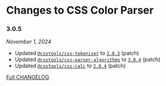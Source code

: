 # Changes to CSS Color Parser

### 3.0.5

_November 1, 2024_

- Updated [`@csstools/css-tokenizer`](https://github.com/csstools/postcss-plugins/tree/main/packages/css-tokenizer) to [`3.0.3`](https://github.com/csstools/postcss-plugins/tree/main/packages/css-tokenizer/CHANGELOG.md#303) (patch)
- Updated [`@csstools/css-parser-algorithms`](https://github.com/csstools/postcss-plugins/tree/main/packages/css-parser-algorithms) to [`3.0.4`](https://github.com/csstools/postcss-plugins/tree/main/packages/css-parser-algorithms/CHANGELOG.md#304) (patch)
- Updated [`@csstools/css-calc`](https://github.com/csstools/postcss-plugins/tree/main/packages/css-calc) to [`2.0.4`](https://github.com/csstools/postcss-plugins/tree/main/packages/css-calc/CHANGELOG.md#204) (patch)

[Full CHANGELOG](https://github.com/csstools/postcss-plugins/tree/main/packages/css-color-parser/CHANGELOG.md)
